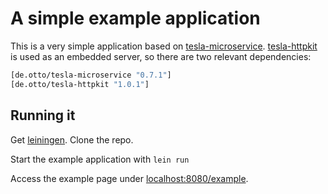 # A simple example application

This is a very simple application based on [tesla-microservice](https://github.com/otto-de/tesla-microservice). [tesla-httpkit](https://github.com/otto-de/tesla-httpkit) is used as an embedded server, so there are two relevant dependencies:

```clojure
[de.otto/tesla-microservice "0.7.1"]
[de.otto/tesla-httpkit "1.0.1"]
```

## Running it

Get [leiningen](http://leiningen.org/#install). Clone the repo. 

Start the example application with `lein run`

Access the example page under [localhost:8080/example](http://localhost:8080/example).
